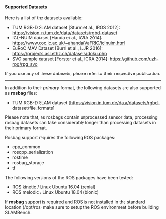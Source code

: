 #### Supported Datasets

Here is a list of the datasets available:
   - TUM RGB-D SLAM dataset [Sturm et al., IROS 2012]: https://vision.in.tum.de/data/datasets/rgbd-dataset
   - ICL-NUIM dataset [Handa et al., ICRA 2014]: https://www.doc.ic.ac.uk/~ahanda/VaFRIC/iclnuim.html
   - EuRoC MAV Dataset [Burri et al., IJJR 2016]: https://projects.asl.ethz.ch/datasets/doku.php
   - SVO sample dataset [Forster et al., ICRA 2014]: https://github.com/uzh-rpg/rpg_svo

If you use any of these datasets, please refer to their respective publication.

---------------------------------------

In addition to their _primary_ format, the following datasets
are also supported as __rosbag__ files:
   - TUM RGB-D SLAM dataset [https://vision.in.tum.de/data/datasets/rgbd-dataset/file_formats]

Please note that, as rosbags contain unprocessed sensor data,
processing rosbag datasets can take considerably longer
than processing datasets in their primary format.

Rosbag support requires the following ROS packages:
   - cpp_common
   - roscpp_serialization
   - rostime
   - rosbag_storage
   - tf

The following versions of the ROS packages have been tested:
   - ROS kinetic / Linux Ubuntu 16.04 (xenial)
   - ROS melodic / Linux Ubuntu 18.04 (bionic)

If __rosbag__ support is required and ROS is not installed in the standard location (/opt/ros) make sure to setup the ROS environment before building SLAMBench.
